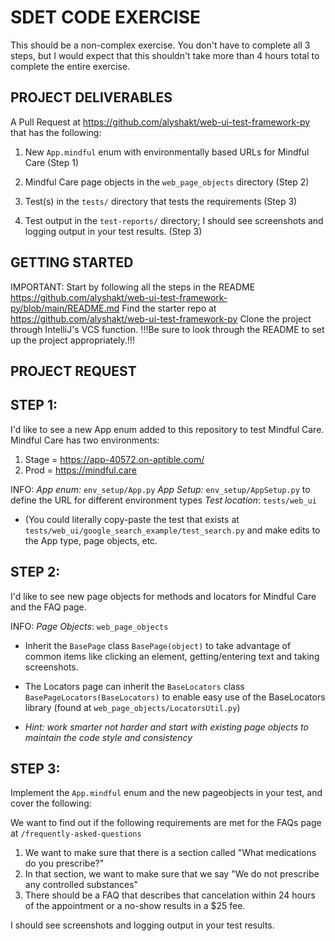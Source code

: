 SDET CODE EXERCISE
======================

This should be a non-complex exercise. You don't have to complete all 3 steps, but I would expect that this shouldn't
take more than 4 hours total to complete the entire exercise.

PROJECT DELIVERABLES
--------------------

A Pull Request at <https://github.com/alyshakt/web-ui-test-framework-py> that has the following:

1. New `App.mindful` enum with environmentally based URLs for Mindful Care (Step 1)

2. Mindful Care page objects in the `web_page_objects` directory (Step 2)

3. Test(s) in the `tests/` directory that tests the requirements (Step 3)

4. Test output in the `test-reports/` directory; I should see screenshots and logging output in your test results. (Step
   3)

GETTING STARTED
---------------
IMPORTANT: Start by following all the steps in the
README https://github.com/alyshakt/web-ui-test-framework-py/blob/main/README.md
Find the starter repo at <https://github.com/alyshakt/web-ui-test-framework-py>
Clone the project through IntelliJ's VCS function.
!!!Be sure to look through the README to set up the project appropriately.!!!

PROJECT REQUEST
---------------

STEP 1:
-----
I'd like to see a new App enum added to this repository to test Mindful Care. Mindful Care has two environments:

1. Stage = <https://app-40572.on-aptible.com/>
2. Prod = <https://mindful.care>

INFO:
*App enum:* `env_setup/App.py`
*App Setup:* `env_setup/AppSetup.py` to define the URL for different environment types
*Test location*: `tests/web_ui`

- (You could literally copy-paste the test that exists at `tests/web_ui/google_search_example/test_search.py` and make
  edits to the App type, page objects, etc.

STEP 2:
-----
I'd like to see new page objects for methods and locators for Mindful Care and the FAQ page.

INFO:
*Page Objects*: `web_page_objects`

- Inherit the `BasePage` class `BasePage(object)` to take advantage of common items like clicking an element,
  getting/entering text and taking screenshots.

- The Locators page can inherit the `BaseLocators` class `BasePageLocators(BaseLocators)` to enable easy use of the
  BaseLocators library (found at `web_page_objects/LocatorsUtil.py`)
- *Hint: work smarter not harder and start with existing page objects to maintain the code style and consistency*

STEP 3:
-----
Implement the `App.mindful` enum and the new pageobjects in your test, and cover the following:

We want to find out if the following requirements are met for the FAQs page at `/frequently-asked-questions`

1. We want to make sure that there is a section called "What medications do you prescribe?"
2. In that section, we want to make sure that we say "We do not prescribe any controlled substances"
3. There should be a FAQ that describes that cancelation within 24 hours of the appointment or a no-show results in a
   $25 fee.

I should see screenshots and logging output in your test results.
